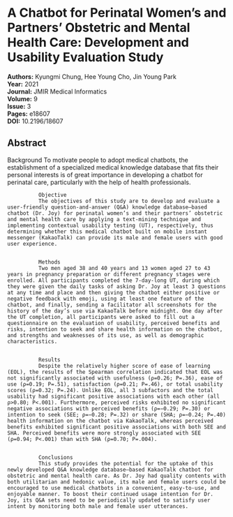 # A Chatbot for Perinatal Women’s and Partners’ Obstetric and Mental Health Care: Development and Usability Evaluation Study

**Authors:** Kyungmi Chung, Hee Young Cho, Jin Young Park  
**Year:** 2021  
**Journal:** JMIR Medical Informatics  
**Volume:** 9  
**Issue:** 3  
**Pages:** e18607  
**DOI:** 10.2196/18607  

## Abstract
Background
              To motivate people to adopt medical chatbots, the establishment of a specialized medical knowledge database that fits their personal interests is of great importance in developing a chatbot for perinatal care, particularly with the help of health professionals.
            
            
              Objective
              The objectives of this study are to develop and evaluate a user-friendly question-and-answer (Q&A) knowledge database–based chatbot (Dr. Joy) for perinatal women’s and their partners’ obstetric and mental health care by applying a text-mining technique and implementing contextual usability testing (UT), respectively, thus determining whether this medical chatbot built on mobile instant messenger (KakaoTalk) can provide its male and female users with good user experience.
            
            
              Methods
              Two men aged 38 and 40 years and 13 women aged 27 to 43 years in pregnancy preparation or different pregnancy stages were enrolled. All participants completed the 7-day-long UT, during which they were given the daily tasks of asking Dr. Joy at least 3 questions at any time and place and then giving the chatbot either positive or negative feedback with emoji, using at least one feature of the chatbot, and finally, sending a facilitator all screenshots for the history of the day’s use via KakaoTalk before midnight. One day after the UT completion, all participants were asked to fill out a questionnaire on the evaluation of usability, perceived benefits and risks, intention to seek and share health information on the chatbot, and strengths and weaknesses of its use, as well as demographic characteristics.
            
            
              Results
              Despite the relatively higher score of ease of learning (EOL), the results of the Spearman correlation indicated that EOL was not significantly associated with usefulness (ρ=0.26; P=.36), ease of use (ρ=0.19; P=.51), satisfaction (ρ=0.21; P=.46), or total usability scores (ρ=0.32; P=.24). Unlike EOL, all 3 subfactors and the total usability had significant positive associations with each other (all ρ>0.80; P<.001). Furthermore, perceived risks exhibited no significant negative associations with perceived benefits (ρ=−0.29; P=.30) or intention to seek (SEE; ρ=−0.28; P=.32) or share (SHA; ρ=−0.24; P=.40) health information on the chatbot via KakaoTalk, whereas perceived benefits exhibited significant positive associations with both SEE and SHA. Perceived benefits were more strongly associated with SEE (ρ=0.94; P<.001) than with SHA (ρ=0.70; P=.004).
            
            
              Conclusions
              This study provides the potential for the uptake of this newly developed Q&A knowledge database–based KakaoTalk chatbot for obstetric and mental health care. As Dr. Joy had quality contents with both utilitarian and hedonic value, its male and female users could be encouraged to use medical chatbots in a convenient, easy-to-use, and enjoyable manner. To boost their continued usage intention for Dr. Joy, its Q&A sets need to be periodically updated to satisfy user intent by monitoring both male and female user utterances.

